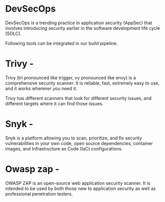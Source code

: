 # DevSecOps

DevSecOps is a trending practice in application security (AppSec) that involves introducing security earlier in the software development life cycle (SDLC).

Following tools can be integrated in our build pipeline.
  
# Trivy -

Trivy (tri pronounced like trigger, vy pronounced like envy) is a comprehensive security scanner. It is reliable, fast, extremely easy to use, and it works wherever you need it.

Trivy has different scanners that look for different security issues, and different targets where it can find those issues.


# Snyk - 

Snyk is a platform allowing you to scan, prioritize, and fix security vulnerabilities in your own code, open source dependencies, container images, and Infrastructure as Code (IaC) configurations.

# Owasp zap - 

OWASP ZAP is an open-source web application security scanner. It is intended to be used by both those new to application security as well as professional penetration testers.
